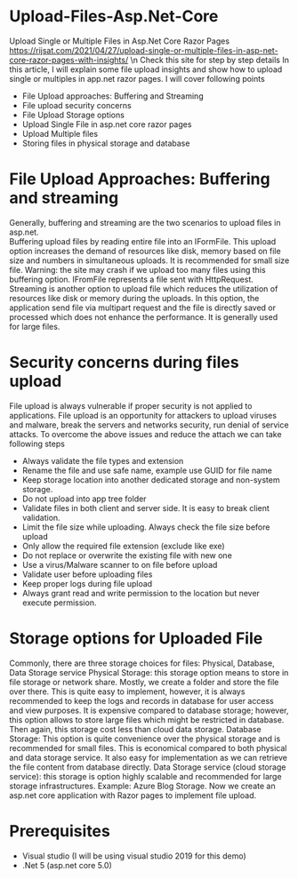 # Upload-Files-Asp.Net-Core
 Upload Single or Multiple Files in Asp.Net Core Razor Pages
 https://rijsat.com/2021/04/27/upload-single-or-multiple-files-in-asp-net-core-razor-pages-with-insights/
 \n Check this site for step by step details
 In this article, I will explain some file upload insights and show how to upload single or multiples in app.net razor pages. I will cover following points
-	File Upload approaches: Buffering and Streaming
-	File upload security concerns
-	File Upload Storage options
-	Upload Single File in asp.net core razor pages  
-	Upload Multiple files 
-	Storing files in physical storage and database
# File Upload Approaches: Buffering and streaming
Generally, buffering and streaming are the two scenarios to upload files in asp.net.  
Buffering upload files by reading entire file into an IFormFile. This upload option increases the demand of resources like disk, memory based on file size and numbers in simultaneous uploads. It is recommended for small size file. Warning: the site may crash if we upload too many files using this buffering option.
IFromFile represents a file sent with HttpRequest.
Streaming is another option to upload file which reduces the utilization of resources like disk or memory during the uploads. In this option, the application send file via multipart request and the file is directly saved or processed which does not enhance the performance. It is generally used for large files.
# Security concerns during files upload
File upload is always vulnerable if proper security is not applied to applications. File upload is an opportunity for attackers to upload viruses and malware, break the servers and networks security, run denial of service attacks. 
To overcome the above issues and reduce the attach we can take following steps
-	Always validate the file types and extension
-	Rename the file and use safe name, example use GUID for file name
-	Keep storage location into another dedicated storage and non-system storage.
-	Do not upload into app tree folder
-	Validate files in both client and server side. It is easy to break client validation.
-	Limit the file size while uploading. Always check the file size before upload
-	Only allow the required file extension (exclude like exe)
-	Do not replace or overwrite the existing file with new one
-	Use a virus/Malware scanner to on file before upload
-	Validate user before uploading files
-	Keep proper logs during file upload
-	Always grant read and write permission to the location but never execute permission.
# Storage options for Uploaded File
Commonly, there are three storage choices for files: Physical, Database, Data Storage service
Physical Storage: this storage option means to store in file storage or network share. Mostly, we create a folder and store the file over there. This is quite easy to implement, however, it is always recommended to keep the logs and records in database for user access and view purposes. It is expensive compared to database storage; however, this option allows to store large files which might be restricted in database. Then again, this storage cost less than cloud data storage.
Database Storage: This option is quite convenience over the physical storage and is recommended for small files. This is economical compared to both physical and data storage service. It also easy for implementation as we can retrieve the file content from database directly.
Data Storage service (cloud storage service): this storage is option highly scalable and recommended for large storage infrastructures. Example: Azure Blog Storage.
Now we create an asp.net core application with Razor pages to implement file upload.
# Prerequisites
-	Visual studio (I will be using visual studio 2019 for this demo)
-	.Net 5 (asp.net core 5.0)

